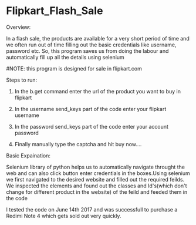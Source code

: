 # Flipkart_Flash_Sale


Overview:

In a flash sale, the products are available for a very short period of time and we often run out of time filling out the basic credentials like username, password etc. So, this program saves us from doing the labour and automatically fill up all the details using selenium

#NOTE: this program is designed for sale in flipkart.com

Steps to run:

1. In the b.get command enter the url of the product you want to buy in flipkart

2. In the username send_keys part of the code enter your flipkart username

3. In the password send_keys part of the code enter your account password

4. Finally manually type the captcha and hit buy now....


Basic Expaination:

Selenium library of python helps us to automatically navigate throught the web and can also click button enter credentials in the boxes.Using selenium we first navigated to the desired website and filled out the required feilds. We inspected the elements and found out the classes and Id's(which don't change for different product in the website) of the feild and feeded them in the code

I tested the code on June 14th 2017 and was successfull to purchase a Redimi Note 4 which gets sold out very quickly.


